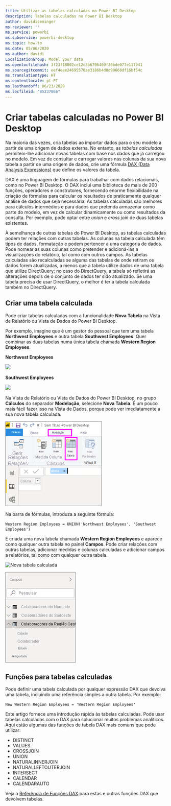 ```yaml
---
title: Utilizar as tabelas calculadas no Power BI Desktop
description: Tabelas calculadas no Power BI Desktop
author: davidiseminger
ms.reviewer: ''
ms.service: powerbi
ms.subservice: powerbi-desktop
ms.topic: how-to
ms.date: 05/06/2020
ms.author: davidi
LocalizationGroup: Model your data
ms.openlocfilehash: 3f23f18002ce12c3b6706469f36bde077e117941
ms.sourcegitcommit: eef4eee24695570ae3186b4d8d99660df16bf54c
ms.translationtype: HT
ms.contentlocale: pt-PT
ms.lasthandoff: 06/23/2020
ms.locfileid: "85237866"
---
```

# <a name="create-calculated-tables-in-power-bi-desktop"></a>Criar tabelas calculadas no Power BI Desktop
Na maioria das vezes, cria tabelas ao importar dados para o seu modelo a partir de uma origem de dados externa. No entanto, as *tabelas calculadas* permitem-lhe adicionar novas tabelas com base nos dados que já carregou no modelo. Em vez de consultar e carregar valores nas colunas da sua nova tabela a partir de uma origem de dados, crie uma fórmula [DAX (Data Analysis Expressions)](/dax/index) que define os valores da tabela.

DAX é uma linguagem de fórmulas para trabalhar com dados relacionais, como no Power BI Desktop. O DAX inclui uma biblioteca de mais de 200 funções, operadores e construtores, fornecendo enorme flexibilidade na criação de fórmulas para calcular os resultados de praticamente qualquer análise de dados que seja necessária. As tabelas calculadas são melhores para cálculos intermédios e para dados que pretenda armazenar como parte do modelo, em vez de calcular dinamicamente ou como resultados da consulta. Por exemplo, pode optar entre *union* e *cross join* de duas tabelas existentes.

À semelhança de outras tabelas do Power BI Desktop, as tabelas calculadas podem ter relações com outras tabelas. As colunas na tabela calculada têm tipos de dados, formatação e podem pertencer a uma categoria de dados. Pode nomear as suas colunas como pretender e adicioná-las a visualizações do relatório, tal como com outros campos. As tabelas calculadas são recalculadas se alguma das tabelas de onde retiram os dados forem atualizadas, a menos que a tabela utilize dados de uma tabela que utilize DirectQuery; no caso do DirectQuery, a tabela só refletirá as alterações depois de o conjunto de dados ter sido atualizado. Se uma tabela precisa de usar DirectQuery, o melhor é ter a tabela calculada também no DirectQuery.

## <a name="create-a-calculated-table"></a>Criar uma tabela calculada

Pode criar tabelas calculadas com a funcionalidade **Nova Tabela** na Vista de Relatório ou Vista de Dados do Power BI Desktop.

Por exemplo, imagine que é um gestor do pessoal que tem uma tabela **Northwest Employees** e outra tabela **Southwest Employees**. Quer combinar as duas tabelas numa única tabela chamada **Western Region Employees**.

**Northwest Employees**

 ![](media/desktop-calculated-tables/calctables_nwempl.png)

**Southwest Employees**

 ![](media/desktop-calculated-tables/calctables_swempl.png)

Na Vista de Relatório ou Vista de Dados do Power BI Desktop, no grupo **Cálculos** do separador **Modelação**, selecione **Nova Tabela**. É um pouco mais fácil fazer isso na Vista de Dados, porque pode ver imediatamente a sua nova tabela calculada.

 ![Nova tabela na Vista de Dados](media/desktop-calculated-tables/calctables_formulabarempty.png)

Na barra de fórmulas, introduza a seguinte fórmula:

```dax
Western Region Employees = UNION('Northwest Employees', 'Southwest Employees')
```

É criada uma nova tabela chamada **Western Region Employees** e aparece como qualquer outra tabela no painel **Campos**. Pode criar relações com outras tabelas, adicionar medidas e colunas calculadas e adicionar campos a relatórios, tal como com qualquer outra tabela.

 ![Nova tabela calculada](media/desktop-calculated-tables/calctables_westregionempl.png)

 ![Nova tabela no painel Campos](media/desktop-calculated-tables/calctables_fieldlist.png)

## <a name="functions-for-calculated-tables"></a>Funções para tabelas calculadas

Pode definir uma tabela calculada por qualquer expressão DAX que devolva uma tabela, incluindo uma referência simples a outra tabela. Por exemplo:

```dax
New Western Region Employees = 'Western Region Employees'
```

Este artigo fornece uma introdução rápida às tabelas calculadas. Pode usar tabelas calculadas com o DAX para solucionar muitos problemas analíticos. Aqui estão algumas das funções de tabela DAX mais comuns que pode utilizar:

* DISTINCT
* VALUES
* CROSSJOIN
* UNION
* NATURALINNERJOIN
* NATURALLEFTOUTERJOIN
* INTERSECT
* CALENDAR
* CALENDARAUTO

Veja a [Referência de Funções DAX](/dax/dax-function-reference) para estas e outras funções DAX que devolvem tabelas.

